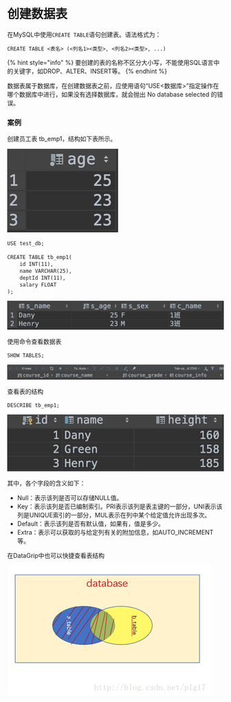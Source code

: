 # 创建数据表

在MySQL中使用`CREATE TABLE`语句创建表。语法格式为：

```text
CREATE TABLE <表名> (<列名1><类型>, <列名2><类型>, ...)
```

{% hint style="info" %}
要创建的表的名称不区分大小写，不能使用SQL语言中的关键字，如DROP、ALTER、INSERT等。
{% endhint %}

数据表属于数据库，在创建数据表之前，应使用语句“USE&lt;数据库&gt;”指定操作在哪个数据库中进行，如果没有选择数据库，就会抛出 No database selected 的错误。

### 案例

创建员工表 tb\_emp1，结构如下表所示。

![](../.gitbook/assets/image%20%28101%29.png)

```text
USE test_db;

CREATE TABLE tb_emp1(
    id INT(11),
    name VARCHAR(25),
    deptId INT(11),
    salary FLOAT
);
```

![](../.gitbook/assets/image%20%28104%29.png)

使用命令查看数据表

```text
SHOW TABLES;
```

![](../.gitbook/assets/image%20%28128%29.png)

查看表的结构

```text
DESCRIBE tb_emp1;
```

![](../.gitbook/assets/image%20%2870%29.png)

其中，各个字段的含义如下：

* Null：表示该列是否可以存储NULL值。
* Key：表示该列是否已编制索引。PRI表示该列是表主键的一部分，UNI表示该列是UNIQUE索引的一部分，MUL表示在列中某个给定值允许出现多次。
* Default：表示该列是否有默认值，如果有，值是多少。
* Extra：表示可以获取的与给定列有关的附加信息，如AUTO\_INCREMENT等。

在DataGrip中也可以快捷查看表结构

![](../.gitbook/assets/image%20%2847%29.png)

